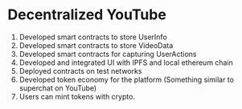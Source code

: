 # Decentralized YouTube

1. Developed smart contracts to store UserInfo
2. Developed smart contracts to store VideoData
3. Developed smart contracts for capturing UserActions
4. Developed and integrated UI with IPFS and local ethereum chain
5. Deployed contracts on test networks
6. Developed token economy for the platform (Something similar to superchat on YouTube)
7. Users can mint tokens with crypto.

